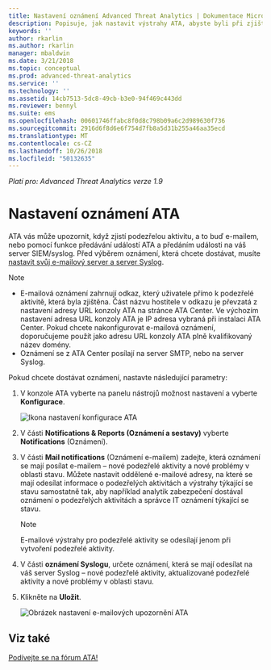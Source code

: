 ```yaml
---
title: Nastavení oznámení Advanced Threat Analytics | Dokumentace Microsoftu
description: Popisuje, jak nastavit výstrahy ATA, abyste byli při zjištění podezřelých aktivit upozorněni.
keywords: ''
author: rkarlin
ms.author: rkarlin
manager: mbaldwin
ms.date: 3/21/2018
ms.topic: conceptual
ms.prod: advanced-threat-analytics
ms.service: ''
ms.technology: ''
ms.assetid: 14cb7513-5dc8-49cb-b3e0-94f469c443dd
ms.reviewer: bennyl
ms.suite: ems
ms.openlocfilehash: 00601746ffabc8f0d8c798b09a6c2d989630f736
ms.sourcegitcommit: 2916d6f8d6e6f754d7fb8a5d31b255a46aa35ecd
ms.translationtype: MT
ms.contentlocale: cs-CZ
ms.lasthandoff: 10/26/2018
ms.locfileid: "50132635"
---
```

*Platí pro: Advanced Threat Analytics verze 1.9*



# <a name="set-ata-notifications"></a>Nastavení oznámení ATA
ATA vás může upozornit, když zjistí podezřelou aktivitu, a to buď e-mailem, nebo pomocí funkce předávání událostí ATA a předáním události na váš server SIEM/syslog. Před výběrem oznámení, která chcete dostávat, musíte [nastavit svůj e-mailový server a server Syslog](setting-syslog-email-server-settings.md).

> [!NOTE]
> -   E-mailová oznámení zahrnují odkaz, který uživatele přímo k podezřelé aktivitě, která byla zjištěna. Část názvu hostitele v odkazu je převzatá z nastavení adresy URL konzoly ATA na stránce ATA Center. Ve výchozím nastavení adresa URL konzoly ATA je IP adresa vybraná při instalaci ATA Center. Pokud chcete nakonfigurovat e-mailová oznámení, doporučujeme použít jako adresu URL konzoly ATA plně kvalifikovaný název domény.
> -   Oznámení se z ATA Center posílají na server SMTP, nebo na server Syslog.


Pokud chcete dostávat oznámení, nastavte následující parametry:


1. V konzole ATA vyberte na panelu nástrojů možnost nastavení a vyberte **Konfigurace**.
    
    ![Ikona nastavení konfigurace ATA](media/ATA-config-icon.png)
    
1. V části **Notifications & Reports (Oznámení a sestavy)** vyberte **Notifications** (Oznámení).
1. V části **Mail notifications** (Oznámení e-mailem) zadejte, která oznámení se mají posílat e-mailem – nové podezřelé aktivity a nové problémy v oblasti stavu. Můžete nastavit oddělené e-mailové adresy, na které se mají odesílat informace o podezřelých aktivitách a výstrahy týkající se stavu samostatně tak, aby například analytik zabezpečení dostával oznámení o podezřelých aktivitách a správce IT oznámení týkající se stavu.
    
    > [!NOTE]
    > E-mailové výstrahy pro podezřelé aktivity se odesílají jenom při vytvoření podezřelé aktivity.

1. V části **oznámení Syslogu**, určete oznámení, která se mají odesílat na váš server Syslog – nové podezřelé aktivity, aktualizované podezřelé aktivity a nové problémy v oblasti stavu.
1. Klikněte na **Uložit**.
    
    ![Obrázek nastavení e-mailových upozornění ATA](media/ata-mail-notification-settings.png)




## <a name="see-also"></a>Viz také
[Podívejte se na fórum ATA!](https://social.technet.microsoft.com/Forums/security/home?forum=mata)
